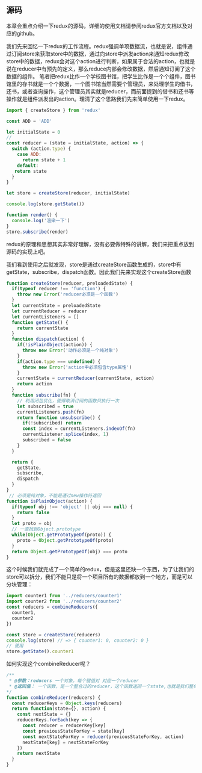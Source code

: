 ## 源码

本章会重点介绍一下redux的源码，详细的使用文档请参阅redux官方文档以及对应的github。

我们先来回忆一下redux的工作流程。redux强调单项数据流，也就是说，组件通过订阅store来获取store中的数据，通过向store中派发action来通知redux修改store中的数据，redux会对这个action进行判断，如果属于合法的action，也就是说在reducer中有预先的定义，那么reduce内部会修改数据，然后通知订阅了这个数据的组件。
笔者把redux比作一个学校图书馆，把学生比作是一个个组件，图书馆里的存书就是一个个数据，一个图书馆当然需要个管理员，来处理学生的借书，还书，或者查询操作，这个管理员其实就是reducer，而前面提到的借书和还书等操作就是组件派发出的action。理清了这个思路我们先来简单使用一下redux。

```javascript
import { createStore } from 'redux'

const ADD = 'ADD'

let initialState = 0
// 
const reducer = (state = initialState, action) => {
  switch (action.type) {
    case ADD:
      return state + 1
    default:
   return state
  }
}

let store = createStore(reducer, initialState)

console.log(store.getState())

function render() {
  console.log('渲染一下')
}
store.subscribe(render)
```

redux的原理和思想其实非常好理解，没有必要做特殊的讲解，我们来把重点放到源码的实现上吧。

我们看到使用之后就发现，store是通过createStore函数生成的，store中有getState，subscribe，dispatch函数。因此我们先来实现这个createStore函数

```javascript
function createStore(reducer, preloadedState) {
  if(typeof reducer !== 'function') {
    throw new Error('reducer必须是一个函数')
  }
  let currentState = preloadedState
  let currentReducer = reducer
  let currentListeners = []
  function getState() {
    return currentState
  }
  function dispatch(action) {
    if(!isPlainObject(action)) {
      throw new Error('动作必须是一个纯对象')
    }
    if(action.type === undefined) {
      throw new Error('action中必须包含type属性')
    }
    currentState = currentReducer(currentState, action)
    return action
  }
  function subscribe(fn) {
    // 利用闭包优化，使得取消订阅的函数只执行一次
    let subscribed = true
    currentListeners.push(fn)
    return function unsubscribe() {
      if(!subscribed) return 
      const index = currentListeners.indexOf(fn)
      currentListener.splice(index, 1)
      subscribed = false
    }
  }

  return {
    getState,
    subscribe,
    dispatch
  }
}
 // 必须是纯对象，不能是通过new操作符返回
function isPlainObject(action) {
  if(typeof obj !== 'object' || obj === null) {
    return false
  }
  let proto = obj
  // 一直找到Object.prototype
  while(Object.getPrototypeOf(proto)) {
    proto = Object.getPrototypeOf(proto)
  }
  return Object.getPrototypeOf(obj) === proto
}
```

这个时候我们就完成了一个简单的redux，但是这里还缺一个东西，为了让我们的store可以拆分，我们不能只是将一个项目所有的数据都放到一个地方，而是可以分块管理：

```javascript
import counter1 from '../reducers/counter1'
import counter2 from '../reducers/counter2'
const reducers = combineReducers({
  counter1,
  counter2
})

const store = createStore(reducers)
console.log(store) // => { counter1: 0, counter2: 0 }
// 使用
store.getState().counter1
```

如何实现这个combineReducer呢？

```javascript
/**
 * @参数：reducers 一个对象，每个键值对 对应一个reducer
 * @返回值： 一个函数，是一个整合过的reducer，这个函数返回一个state,也就是我们整体的store
*/
function combineReducer(reducers) {
  const reducerKeys = Object.keys(reducers)
  return function(state={}, action) {
    const nextState = {}
    reducerKeys.forEach(key => {
      const reducer = reducerKey[key]
      const previousStateForKey = state[key]
      const nextStateForKey = reducer(previousStateForKey, action)
      nextState[key] = nextStateForKey
    })
    return nextState
  }
}
```